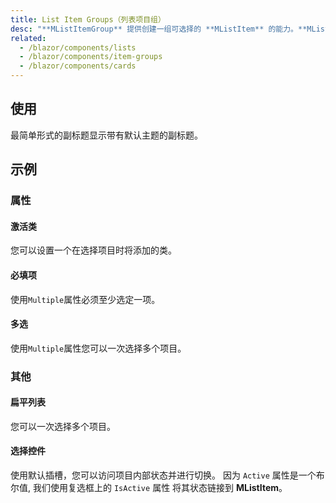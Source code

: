 ```yaml
---
title: List Item Groups（列表项目组）
desc: "**MListItemGroup** 提供创建一组可选择的 **MListItem** 的能力。**MListItemGroup** 组件利用其核心的 **MItemGroup** 来为交互式列表提供一个简洁的接口。"
related:
  - /blazor/components/lists
  - /blazor/components/item-groups
  - /blazor/components/cards
---
```


## 使用

最简单形式的副标题显示带有默认主题的副标题。

<masa-example file="Examples.components.list_item_groups.Usage"></masa-example>

## 示例

### 属性

#### 激活类

您可以设置一个在选择项目时将添加的类。

<masa-example file="Examples.components.list_item_groups.ActiveClass"></masa-example>

#### 必填项

使用`Multiple`属性必须至少选定一项。

<masa-example file="Examples.components.list_item_groups.Mandatory"></masa-example>

#### 多选

使用`Multiple`属性您可以一次选择多个项目。

<masa-example file="Examples.components.list_item_groups.Multiple"></masa-example>

### 其他

#### 扁平列表

您可以一次选择多个项目。

<masa-example file="Examples.components.list_item_groups.FlatList"></masa-example>

#### 选择控件

使用默认插槽，您可以访问项目内部状态并进行切换。 因为 `Active` 属性是一个布尔值, 我们使用复选框上的 `IsActive` 属性 将其状态链接到 **MListItem**。

<masa-example file="Examples.components.list_item_groups.SelectionControls"></masa-example>